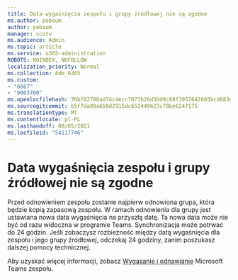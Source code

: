 ```yaml
---
title: Data wygaśnięcia zespołu i grupy źródłowej nie są zgodne
ms.author: pebaum
author: pebaum
manager: scotv
ms.audience: Admin
ms.topic: article
ms.service: o365-administration
ROBOTS: NOINDEX, NOFOLLOW
localization_priority: Normal
ms.collection: Adm_O365
ms.custom:
- "6667"
- "9003760"
ms.openlocfilehash: 76bf82780ad74c4ecc7077b26d3bd9c88f3957842685bcd683d7b2bbaf3a26fa
ms.sourcegitcommit: b5f7da89a650d2915dc652449623c78be6247175
ms.translationtype: MT
ms.contentlocale: pl-PL
ms.lasthandoff: 08/05/2021
ms.locfileid: "54117746"
---
```

# <a name="expiration-date-of-team-and-underlying-group-dont-match"></a>Data wygaśnięcia zespołu i grupy źródłowej nie są zgodne

Przed odnowieniem zespołu zostanie najpierw odnowiona grupa, która będzie kopią zapasową zespołu. W ramach odnowienia dla grupy jest ustawiana nowa data wygaśnięcia na przyszłą datę. Ta nowa data może nie być od razu widoczna w programie Teams. Synchronizacja może potrwać do 24 godzin. Jeśli zobaczysz rozbieżność między datą wygaśnięcia dla zespołu i jego grupy źródłowej, odczekaj 24 godziny, zanim poszukasz dalszej pomocy technicznej.  

Aby uzyskać więcej informacji, zobacz [Wygasanie i odnawianie](https://docs.microsoft.com/microsoftteams/team-expiration-renewal) Microsoft Teams zespołu.
